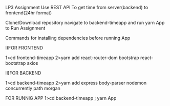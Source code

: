 LP3 Assignment
Use REST API To get time from server(backend) to frontend(24hr format)

Clone/Download repository
navigate to backend-timeapp
and run yarn App
to Run Assignment


Commands for installing dependencies before running App

I)FOR FRONTEND

1>cd frontend-timeapp
2>yarn add react-router-dom bootstrap react-bootstrap axios

II)FOR BACKEND

1>cd backend-timeapp
2>yarn add express body-parser nodemon concurrently path morgan

FOR RUNNIG APP
1>cd backend-timeapp ; yarn App
